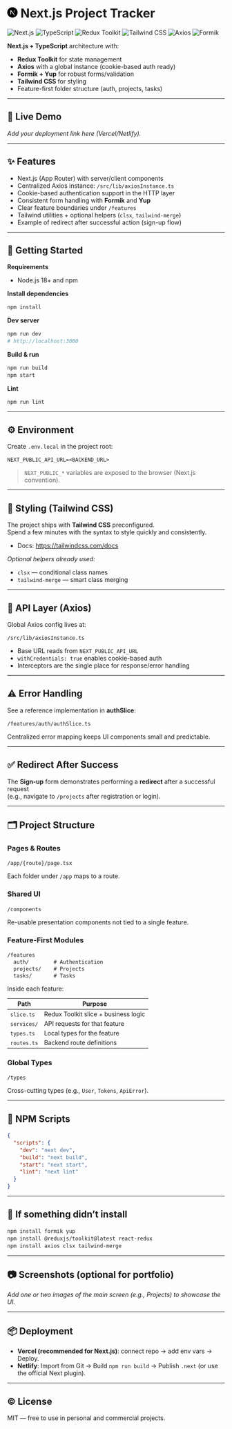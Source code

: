 # <img src="https://raw.githubusercontent.com/devicons/devicon/master/icons/nextjs/nextjs-original.svg" width="24" /> Next.js Project Tracker
![Next.js](https://img.shields.io/badge/Next.js-15+-000?logo=nextdotjs)
![TypeScript](https://img.shields.io/badge/TypeScript-5+-3178C6?logo=typescript&logoColor=white)
![Redux Toolkit](https://img.shields.io/badge/Redux%20Toolkit-ready-764abc?logo=redux&logoColor=white)
![Tailwind CSS](https://img.shields.io/badge/Tailwind-3+-38B2AC?logo=tailwindcss&logoColor=white)
![Axios](https://img.shields.io/badge/Axios-configured-5A29E4)
![Formik](https://img.shields.io/badge/Formik/Yup-forms%20%26%20validation-5C6AC4)

**Next.js + TypeScript** architecture with:
- **Redux Toolkit** for state management
- **Axios** with a global instance (cookie-based auth ready)
- **Formik + Yup** for robust forms/validation
- **Tailwind CSS** for styling
- Feature-first folder structure (auth, projects, tasks)

---

## 🔗 Live Demo
_Add your deployment link here (Vercel/Netlify)._

---

## ✨ Features
- Next.js (App Router) with server/client components
- Centralized Axios instance: `/src/lib/axiosInstance.ts`
- Cookie-based authentication support in the HTTP layer
- Consistent form handling with **Formik** and **Yup**
- Clear feature boundaries under `/features`
- Tailwind utilities + optional helpers (`clsx`, `tailwind-merge`)
- Example of redirect after successful action (sign-up flow)

---

## 🚀 Getting Started

**Requirements**
- Node.js 18+ and npm

**Install dependencies**
```bash
npm install
```

**Dev server**
```bash
npm run dev
# http://localhost:3000
```

**Build & run**
```bash
npm run build
npm start
```

**Lint**
```bash
npm run lint
```

---

## ⚙️ Environment

Create `.env.local` in the project root:

```
NEXT_PUBLIC_API_URL=<BACKEND_URL>
```

> `NEXT_PUBLIC_*` variables are exposed to the browser (Next.js convention).

---

## 🎨 Styling (Tailwind CSS)

The project ships with **Tailwind CSS** preconfigured.  
Spend a few minutes with the syntax to style quickly and consistently.

- Docs: https://tailwindcss.com/docs

_Optional helpers already used:_
- `clsx` — conditional class names
- `tailwind-merge` — smart class merging

---

## 📡 API Layer (Axios)

Global Axios config lives at:

```
/src/lib/axiosInstance.ts
```

- Base URL reads from `NEXT_PUBLIC_API_URL`
- `withCredentials: true` enables cookie-based auth
- Interceptors are the single place for response/error handling

---

## ⚠️ Error Handling

See a reference implementation in **authSlice**:

```
/features/auth/authSlice.ts
```

Centralized error mapping keeps UI components small and predictable.

---

## ✅ Redirect After Success

The **Sign-up** form demonstrates performing a **redirect** after a successful request  
(e.g., navigate to `/projects` after registration or login).

---

## 🗂️ Project Structure

### Pages & Routes
```
/app/{route}/page.tsx
```
Each folder under `/app` maps to a route.

### Shared UI
```
/components
```
Re-usable presentation components not tied to a single feature.

### Feature-First Modules
```
/features
  auth/        # Authentication
  projects/    # Projects
  tasks/       # Tasks
```
Inside each feature:

| Path         | Purpose                                  |
|--------------|-------------------------------------------|
| `slice.ts`   | Redux Toolkit slice + business logic      |
| `services/`  | API requests for that feature             |
| `types.ts`   | Local types for the feature               |
| `routes.ts`  | Backend route definitions                 |

### Global Types
```
/types
```
Cross-cutting types (e.g., `User`, `Tokens`, `ApiError`).

---

## 📜 NPM Scripts

```json
{
  "scripts": {
    "dev": "next dev",
    "build": "next build",
    "start": "next start",
    "lint": "next lint"
  }
}
```

---

## 🧩 If something didn’t install

```bash
npm install formik yup
npm install @reduxjs/toolkit@latest react-redux
npm install axios clsx tailwind-merge
```

---

## 📷 Screenshots (optional for portfolio)

_Add one or two images of the main screen (e.g., Projects) to showcase the UI._

---

## 📦 Deployment

- **Vercel (recommended for Next.js)**: connect repo → add env vars → Deploy.
- **Netlify**: Import from Git → Build `npm run build` → Publish `.next` (or use the official Next plugin).

---

## © License
MIT — free to use in personal and commercial projects.
